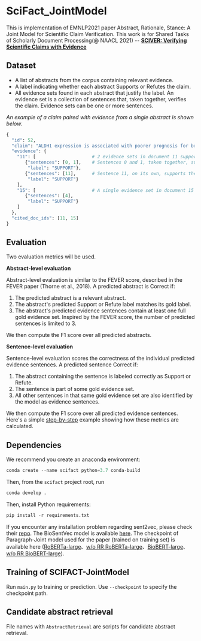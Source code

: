 # SciFact_JointModel
This is implementation of EMNLP2021 paper Abstract, Rationale, Stance: A Joint Model for Scientific Claim Verification. This work is for Shared Tasks of Scholarly Document Processing(@ NAACL 2021) -- **[SCIVER: Verifying Scientific Claims with Evidence](https://github.com/allenai/scifact)**
## 

<!-- Due to the rapid growth in scientific literature, it is difficult for scientists to stay up-to-date on the latest findings. This challenge is especially acute during pandemics due to the risk of making decisions based on outdated or incomplete information. There is a need for AI systems that can help scientists with information overload and support scientific fact checking and evidence synthesis.

1. Take a scientific claim as input
2. Identify all relevant abstracts in a large corpus
3. Label them as Supporting or Refuting the claim
4. Select sentences as evidence for the label -->

## Dataset
* A list of abstracts from the corpus containing relevant evidence.
* A label indicating whether each abstract Supports or Refutes the claim.
* All evidence sets found in each abstract that justify the label. An evidence set is a collection of sentences that, taken together, verifies the claim. Evidence sets can be one or more sentences.

*An example of a claim paired with evidence from a single abstract is shown below.*
``` python
{
  "id": 52,
  "claim": "ALDH1 expression is associated with poorer prognosis for breast cancer primary tumors.",
  "evidence": {
    "11": [                     # 2 evidence sets in document 11 support the claim.
       {"sentences": [0, 1],    # Sentences 0 and 1, taken together, support the claim.
        "label": "SUPPORT"},
       {"sentences": [11],      # Sentence 11, on its own, supports the claim.
        "label": "SUPPORT"}
    ],
    "15": [                     # A single evidence set in document 15 supports the claim.
       {"sentences": [4], 
        "label": "SUPPORT"}
    ]
  },
  "cited_doc_ids": [11, 15]
}
```
## Evaluation
Two evaluation metrics will be used. 

**Abstract-level evaluation**

Abstract-level evaluation is similar to the FEVER score, described in the FEVER paper (Thorne et al., 2018). A predicted abstract is Correct if:

1. The predicted abstract is a relevant abstract.
2. The abstract's predicted Support or Refute label matches its gold label.
3. The abstract's predicted evidence sentences contain at least one full gold evidence set. Inspired by the FEVER score, the number of predicted sentences is limited to 3.

We then compute the F1 score over all predicted abstracts.

**Sentence-level evaluation**

Sentence-level evaluation scores the correctness of the individual predicted evidence sentences. A predicted sentence Correct if:

1. The abstract containing the sentence is labeled correctly as Support or Refute.
2. The sentence is part of some gold evidence set.
3. All other sentences in that same gold evidence set are also identified by the model as evidence sentences.

We then compute the F1 score over all predicted evidence sentences. Here's a simple [step-by-step](https://github.com/allenai/scifact/blob/master/doc/evaluation.md) example showing how these metrics are calculated.



## Dependencies

We recommend you create an anaconda environment:
``` python
conda create --name scifact python=3.7 conda-build
```
Then, from the `scifact` project root, run
``` python
conda develop .
```
Then, install Python requirements:
``` python
pip install -r requirements.txt
```
If you encounter any installation problem regarding sent2vec, please check their [repo](https://github.com/epfml/sent2vec). The BioSentVec model is available [here](https://github.com/ncbi-nlp/BioSentVec#biosentvec).
The checkpoint of Paragraph-Joint model used for the paper (trained on training set) is available here ([RoBERTa-large](https://drive.google.com/file/d/1iV_5rNC1ZYDRp-tCRoiA70YmW_OVA1Qe/view?usp=sharing)、[w/o RR RoBERTa-large](https://drive.google.com/file/d/1fQPWoXjb5mHx8aioDrqOJdP-ym11Nw8j/view?usp=sharing)、[BioBERT-large](https://drive.google.com/file/d/1O7jOkMN-jZOsWQZEQ97O6b-TBqhW3gQn/view?usp=sharing)、[w/o RR BioBERT-large](https://drive.google.com/file/d/1lMv_PBwzLspCTrriwOZyJUvkOhI4a2uA/view?usp=sharing)).


## Training of SCIFACT-JointModel
Run ```main.py``` to training or prediction. Use ```--checkpoint``` to specify the checkpoint path.

## Candidate abstract retrieval
File names with ```AbstractRetrieval``` are scripts for candidate abstract retrieval.
